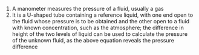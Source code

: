 1. A manometer measures the pressure of a fluid, usually a gas
2. It is a U-shaped tube containing a reference liquid, with one end open to the fluid whose pressure is to be obtained and the other open to a fluid with known concentration, such as the atmosphere; the difference in height of the two levels of liquid can be used to calculate the pressure of the unknown fluid, as the above equation reveals the pressure difference

